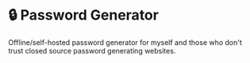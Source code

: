 # 🔒 Password Generator
Offline/self-hosted password generator for myself and those who don't trust closed source password generating websites.
